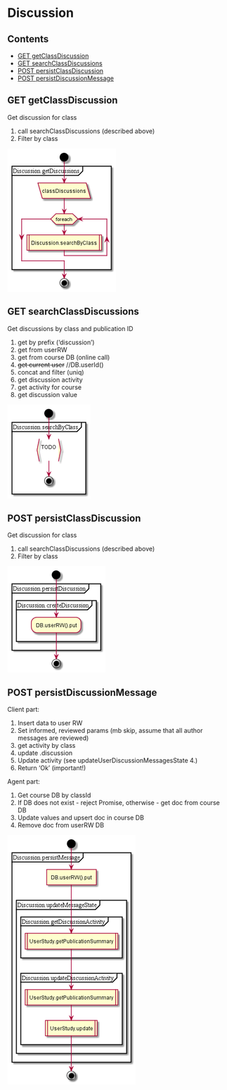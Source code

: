 # Discussion

## Contents

* [GET getClassDiscussion](#get-getclassdiscussion)
* [GET searchClassDiscussions](#get-searchclassdiscussions)
* [POST persistClassDiscussion](#post-persistclassdiscussion)
* [POST persistDiscussionMessage](#post-persistdiscussionmessage)


## GET getClassDiscussion

Get discussion for class
1. call searchClassDiscussions (described above)
  1. Filter by class

![schema](../diagrams/Discussion.GET.getClassDiscussion.png)  


## GET searchClassDiscussions

Get discussions by class and publication ID
1. get by prefix (‘discussion’)
  1. get from userRW
  1. get from course DB (online call)
  1. ~~get current user~~ //DB.userId()
  1. concat and filter (uniq)
2. get discussion activity
  1. get activity for course
  1. get discussion value

![schema](../diagrams/Discussion.GET.searchClassDiscussions.png)  


## POST persistClassDiscussion

Get discussion for class
1. call searchClassDiscussions (described above)
  1. Filter by class

![schema](../diagrams/Discussion.POST.persistClassDiscussion.png)  


## POST persistDiscussionMessage

Client part:
1. Insert data to user RW
2. Set informed, reviewed params (mb skip, assume that all author messages are reviewed)
  1. get activity by class
  2. update .discussion
3. Update activity (see updateUserDiscussionMessagesState 4.)
4. Return ‘Ok’ (important!)

Agent part:
1. Get course DB by classId
2. If DB does not exist - reject Promise, otherwise - get doc from course DB
3. Update values and upsert doc in course DB
4. Remove doc from userRW DB

![schema](../diagrams/Discussion.POST.persistDiscussionMessage.png)  



